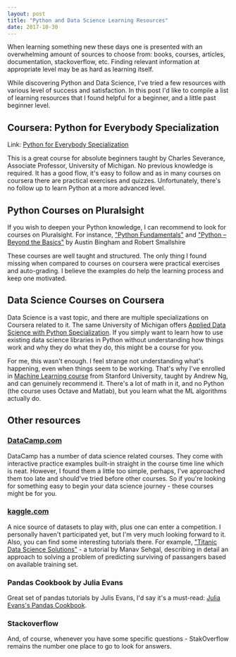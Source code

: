 ```yaml
---
layout: post
title: "Python and Data Science Learning Resources"
date: 2017-10-30
---
```


When learning something new these days one is presented with an overwhelming amount of sources to choose from: books, courses, articles, documentation, stackoverflow, etc. 
Finding relevant information at appropriate level may be as hard as learning itself. 

While discovering Python and Data Science, I've tried a few resources with various level of success and satisfaction. 
In this post I'd like to compile a list of learning resources that I found helpful for a beginner, and a little past beginner level. 

## Coursera: Python for Everybody Specialization 

Link: [Python for Everybody Specialization](https://www.coursera.org/specializations/python)
 
This is a great course for absolute beginners taught by Charles Severance, Associate Professor, University of Michigan. No previous knowledge is required. 
It has a good flow, it's easy to follow and as in many courses on coursera there are practical exercises and quizzes.
Unfortunately, there's no follow up to learn Python at a more advanced level.

## Python Courses on Pluralsight

If you wish to deepen your Python knowledge, I can recommend to look for courses on Pluralsight. For instance, ["Python Fundamentals"](https://app.pluralsight.com/library/courses/python-fundamentals/table-of-contents) and ["Python – Beyond the Basics"](https://app.pluralsight.com/library/courses/python-beyond-basics/table-of-contents) by Austin Bingham and Robert Smallshire

These courses are well taught and structured. The only thing I found missing when compared to courses on coursera were practical exercises and auto-grading. 
I believe the examples do help the learning process and keep one motivated.

## Data Science Courses on Coursera

Data Science is a vast topic, and there are multiple specializations on Coursera related to it. 
The same University of Michigan offers [Applied Data Science with Python Specialization](https://www.coursera.org/specializations/data-science-python). 
If you simply want to learn how to use existing data science libraries in Python without understanding how things work and why they do what they do, this might be a course for you.

For me, this wasn't enough. I feel strange not understanding what's happening, even when things seem to be working. 
That's why I've enrolled in [Machine Learning course](https://www.coursera.org/learn/machine-learning) from Stanford University, taught by Andrew Ng, and can genuinely recommend it.
There's a lot of math in it, and no Python (the course uses Octave and Matlab), but you learn what the ML algorithms actually do.
 
## Other resources

### [DataCamp.com](http://datacamp.com/)
DataCamp has a number of data science related courses. They come with interactive practice examples built-in straight in the course time line which is neat. 
However, I found them a little too simple, perhaps, I've approached them too late and should've tried before other courses. 
So if you're looking for something easy to begin your data science journey - these courses might be for you.
    

### [kaggle.com](https://www.kaggle.com)
A nice source of datasets to play with, plus one can enter a competition. I personally haven't participated yet, but I'm very much looking forward to it. 
Also, you can find some interesting tutorials there. For example, ["Titanic Data Science Solutions"](https://www.kaggle.com/startupsci/titanic-data-science-solutions) - a tutorial by Manav Sehgal, describing in detail an approach to solving a problem of predicting surviving of passangers based on available training set. 

### Pandas Cookbook by Julia Evans
Great set of pandas tutorials by Julis Evans, I'd say it's a must-read: [Julia Evans's Pandas Cookbook](https://jvns.ca/blog/2013/12/22/cooking-with-pandas/).

### Stackoverflow
And, of course, whenever you have some specific questions - StakOverflow remains the number one place to go to look for answers. 

